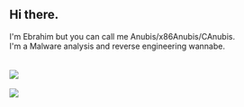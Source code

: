 ## Hi there.
I'm Ebrahim but you can call me Anubis/x86Anubis/CAnubis.<br>
I'm a Malware analysis and reverse engineering wannabe.<br>
<br><br><a>
  <img align="center" src="https://github-readme-stats.vercel.app/api?username=x86-Anubis&show_icons=true&theme=tokyonight" />
</a><br><br>
<a>
  <img align="center" src="https://github-readme-stats.vercel.app/api/top-langs/?username=x86-Anubis&layout=compact&show_icons=true&theme=tokyonight" />
</a>
